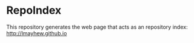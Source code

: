 # RepoIndex
This repository generates the web page that acts as an repository index:
http://lmayhew.github.io
